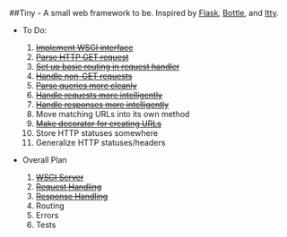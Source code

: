 ##Tiny - A small web framework to be. Inspired by [Flask](https://github.com/mitsuhiko/flask), [Bottle](https://github.com/bottlepy/bottle), and [Itty](https://github.com/toastdriven/itty/).

* To Do:
  1. ~~[Implement WSGI interface](https://github.com/jimjshields/tiny/commit/b41241cb2ca3b97bb86be41b81e23fb6e8c8abad)~~
  2. ~~[Parse HTTP GET request](https://github.com/jimjshields/tiny/commit/de0d595db7e0a8357fc504a6e3f19b2149d81eeb)~~
  3. ~~[Set up basic routing in request handler](https://github.com/jimjshields/tiny/commit/de0d595db7e0a8357fc504a6e3f19b2149d81eeb)~~
  4. ~~[Handle non-GET requests](https://github.com/jimjshields/tiny/commit/6ab7452ae689b0089dce8b9ea9619cc60f29d7c0)~~
  5. ~~[Parse queries more cleanly](https://github.com/jimjshields/tiny/commit/6ab7452ae689b0089dce8b9ea9619cc60f29d7c0)~~
  6. ~~[Handle requests more intelligently](https://github.com/jimjshields/tiny/commit/4e2fab42d38475eda23a68483b69ddda3b78e82b)~~
  7. ~~[Handle responses more intelligently](https://github.com/jimjshields/tiny/commit/4e2fab42d38475eda23a68483b69ddda3b78e82b)~~
  8. Move matching URLs into its own method
  9. ~~[Make decorator for creating URLs](https://github.com/jimjshields/tiny/commit/500eabf18e0cd0257d2a066d93fba1a81416aceb)~~
  10. Store HTTP statuses somewhere
  11. Generalize HTTP statuses/headers

* Overall Plan
  1. ~~[WSGI Server](https://github.com/jimjshields/tiny/commit/b41241cb2ca3b97bb86be41b81e23fb6e8c8abad)~~
  2. ~~[Request Handling](https://github.com/jimjshields/tiny/commit/4e2fab42d38475eda23a68483b69ddda3b78e82b)~~
  3. ~~[Response Handling](https://github.com/jimjshields/tiny/commit/4e2fab42d38475eda23a68483b69ddda3b78e82b)~~
  4. Routing
  5. Errors
  6. Tests